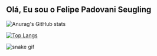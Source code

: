 ## Olá, Eu sou o Felipe Padovani Seugling

![Anurag's GitHub stats](https://github-readme-stats.vercel.app/api?username=Felipecaf2323&show_icons=true&theme=dracula)

[![Top Langs](https://github-readme-stats.vercel.app/api/top-langs/?username=Felipecaf2323&layout=compact)](https://github.com/anuraghazra/github-readme-stats)

![snake gif](https://github.com/Felipecaf2323/your-user-name/blob/output/github-contribution-grid-snake.gif)
